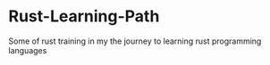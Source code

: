 # Rust-Learning-Path
Some of rust training in my the journey to learning rust programming languages
